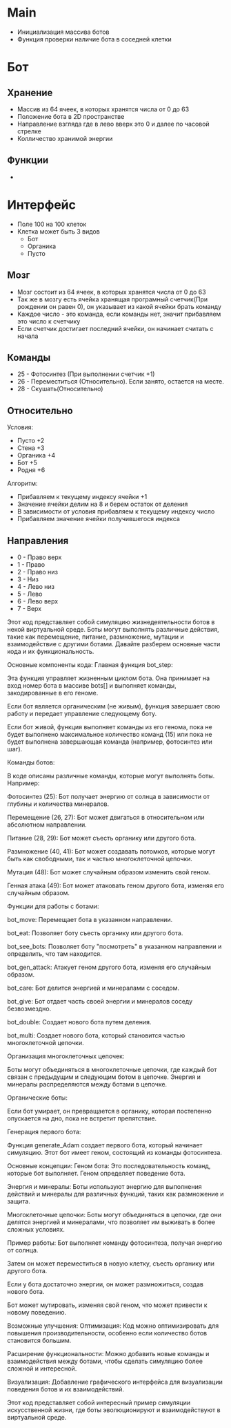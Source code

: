 # Main
- Инициализация массива ботов
- Функция проверки наличие бота в соседней клетки

# Бот
## Хранение
- Массив из 64 ячеек, в которых хранятся числа от 0 до 63
- Положение бота в 2D пространстве
- Направление взгляда где в лево вверх это 0 и далее по часовой стрелке
- Колличество хранимой энергии

## Функции
- 


# Интерфейс
- Поле 100 на 100 клеток
- Клетка может быть 3 видов
    - Бот
    - Органика
    - Пусто



## Мозг
- Мозг состоит из 64 ячеек, в которых хранятся числа от 0 до 63
- Так же в мозгу есть ячейка хранящая програмный счетчик(При рождении он равен 0), он указывает из какой ячейки брать команду
- Каждое число - это команда, если команды нет, значит прибавляем это число к счетчику
- Если счетчик достигает последний ячейки, он начинает считать с начала

## Команды

- 25 - Фотосинтез (При выполнении счетчик +1)
- 26 - Переместиться (Относительно). Если занято, остается на месте.
- 28 - Скушать(Относительно)

## Относительно
Условия:
- Пусто +2
- Стена +3
- Органика +4
- Бот +5
- Родня +6

Алгоритм:
- Прибавляем к текущему индексу ячейки +1
- Значение ячейки делим на 8 и берем остаток от деления
- В зависимости от условия прибавляем к текущему индексу число
- Прибавляем значение ячейки получившегося индекса

## Направления

- 0 - Право верх
- 1 - Право
- 2 - Право низ
- 3 - Низ
- 4 - Лево низ
- 5 - Лево
- 6 - Лево верх
- 7 - Верх

Этот код представляет собой симуляцию жизнедеятельности ботов в некой виртуальной среде. Боты могут выполнять различные действия, такие как перемещение, питание, размножение, мутации и взаимодействие с другими ботами. Давайте разберем основные части кода и их функциональность.

Основные компоненты кода:
Главная функция bot_step:

Эта функция управляет жизненным циклом бота. Она принимает на вход номер бота в массиве bots[] и выполняет команды, закодированные в его геноме.

Если бот является органическим (не живым), функция завершает свою работу и передает управление следующему боту.

Если бот живой, функция выполняет команды из его генома, пока не будет выполнено максимальное количество команд (15) или пока не будет выполнена завершающая команда (например, фотосинтез или шаг).

Команды ботов:

В коде описаны различные команды, которые могут выполнять боты. Например:

Фотосинтез (25): Бот получает энергию от солнца в зависимости от глубины и количества минералов.

Перемещение (26, 27): Бот может двигаться в относительном или абсолютном направлении.

Питание (28, 29): Бот может съесть органику или другого бота.

Размножение (40, 41): Бот может создавать потомков, которые могут быть как свободными, так и частью многоклеточной цепочки.

Мутация (48): Бот может случайным образом изменить свой геном.

Генная атака (49): Бот может атаковать геном другого бота, изменяя его случайным образом.

Функции для работы с ботами:

bot_move: Перемещает бота в указанном направлении.

bot_eat: Позволяет боту съесть органику или другого бота.

bot_see_bots: Позволяет боту "посмотреть" в указанном направлении и определить, что там находится.

bot_gen_attack: Атакует геном другого бота, изменяя его случайным образом.

bot_care: Бот делится энергией и минералами с соседом.

bot_give: Бот отдает часть своей энергии и минералов соседу безвозмездно.

bot_double: Создает нового бота путем деления.

bot_multi: Создает нового бота, который становится частью многоклеточной цепочки.

Организация многоклеточных цепочек:

Боты могут объединяться в многоклеточные цепочки, где каждый бот связан с предыдущим и следующим ботом в цепочке. Энергия и минералы распределяются между ботами в цепочке.

Органические боты:

Если бот умирает, он превращается в органику, которая постепенно опускается на дно, пока не встретит препятствие.

Генерация первого бота:

Функция generate_Adam создает первого бота, который начинает симуляцию. Этот бот имеет геном, состоящий из команды фотосинтеза.

Основные концепции:
Геном бота: Это последовательность команд, которые бот выполняет. Геном определяет поведение бота.

Энергия и минералы: Боты используют энергию для выполнения действий и минералы для различных функций, таких как размножение и защита.

Многоклеточные цепочки: Боты могут объединяться в цепочки, где они делятся энергией и минералами, что позволяет им выживать в более сложных условиях.

Пример работы:
Бот выполняет команду фотосинтеза, получая энергию от солнца.

Затем он может переместиться в новую клетку, съесть органику или другого бота.

Если у бота достаточно энергии, он может размножиться, создав нового бота.

Бот может мутировать, изменяя свой геном, что может привести к новому поведению.

Возможные улучшения:
Оптимизация: Код можно оптимизировать для повышения производительности, особенно если количество ботов становится большим.

Расширение функциональности: Можно добавить новые команды и взаимодействия между ботами, чтобы сделать симуляцию более сложной и интересной.

Визуализация: Добавление графического интерфейса для визуализации поведения ботов и их взаимодействий.

Этот код представляет собой интересный пример симуляции искусственной жизни, где боты эволюционируют и взаимодействуют в виртуальной среде.